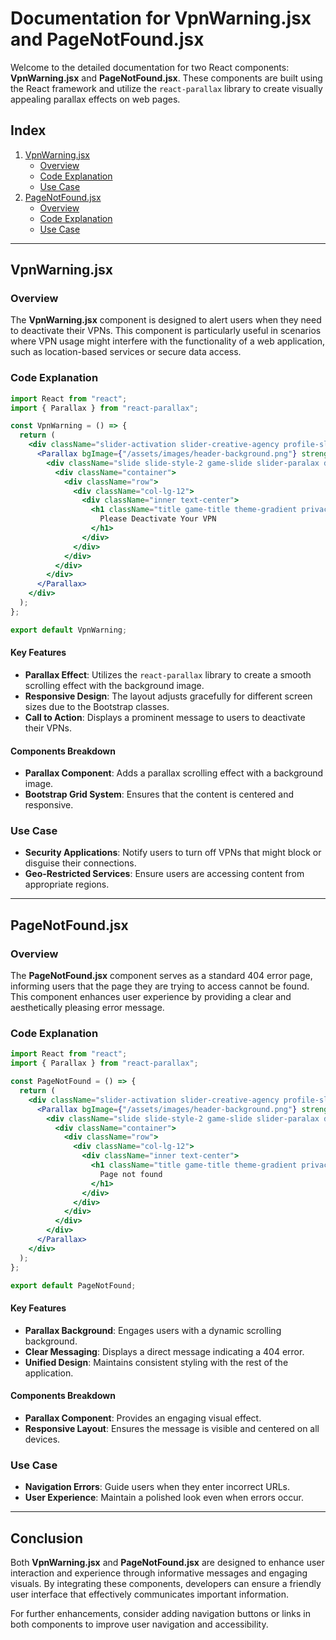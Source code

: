 # Documentation for VpnWarning.jsx and PageNotFound.jsx

Welcome to the detailed documentation for two React components: **VpnWarning.jsx** and **PageNotFound.jsx**. These components are built using the React framework and utilize the `react-parallax` library to create visually appealing parallax effects on web pages.

## Index
1. [VpnWarning.jsx](#vpnwarningjsx)
   - [Overview](#overview-vpnwarning)
   - [Code Explanation](#code-explanation-vpnwarning)
   - [Use Case](#use-case-vpnwarning)
2. [PageNotFound.jsx](#pagenotfoundjsx)
   - [Overview](#overview-pagenotfound)
   - [Code Explanation](#code-explanation-pagenotfound)
   - [Use Case](#use-case-pagenotfound)

---

## VpnWarning.jsx

### Overview <a name="overview-vpnwarning"></a>

The **VpnWarning.jsx** component is designed to alert users when they need to deactivate their VPNs. This component is particularly useful in scenarios where VPN usage might interfere with the functionality of a web application, such as location-based services or secure data access.

### Code Explanation <a name="code-explanation-vpnwarning"></a>

```jsx
import React from "react";
import { Parallax } from "react-parallax";

const VpnWarning = () => {
  return (
    <div className="slider-activation slider-creative-agency profile-slider">
      <Parallax bgImage={"/assets/images/header-background.png"} strength={500} bgClassName="page-banner-parallax">
        <div className="slide slide-style-2 game-slide slider-paralax d-flex align-items-center justify-content-center">
          <div className="container">
            <div className="row">
              <div className="col-lg-12">
                <div className="inner text-center">
                  <h1 className="title game-title theme-gradient privacy-policy"> 
                    Please Deactivate Your VPN 
                  </h1>
                </div>
              </div>
            </div>
          </div>
        </div>
      </Parallax>
    </div>
  );
};

export default VpnWarning;
```

#### Key Features

- **Parallax Effect**: Utilizes the `react-parallax` library to create a smooth scrolling effect with the background image.
- **Responsive Design**: The layout adjusts gracefully for different screen sizes due to the Bootstrap classes.
- **Call to Action**: Displays a prominent message to users to deactivate their VPNs.

#### Components Breakdown

- **Parallax Component**: Adds a parallax scrolling effect with a background image.
- **Bootstrap Grid System**: Ensures that the content is centered and responsive.

### Use Case <a name="use-case-vpnwarning"></a>

- **Security Applications**: Notify users to turn off VPNs that might block or disguise their connections.
- **Geo-Restricted Services**: Ensure users are accessing content from appropriate regions.

---

## PageNotFound.jsx

### Overview <a name="overview-pagenotfound"></a>

The **PageNotFound.jsx** component serves as a standard 404 error page, informing users that the page they are trying to access cannot be found. This component enhances user experience by providing a clear and aesthetically pleasing error message.

### Code Explanation <a name="code-explanation-pagenotfound"></a>

```jsx
import React from "react";
import { Parallax } from "react-parallax";

const PageNotFound = () => {
  return (
    <div className="slider-activation slider-creative-agency profile-slider">
      <Parallax bgImage={"/assets/images/header-background.png"} strength={500} bgClassName="page-banner-parallax">
        <div className="slide slide-style-2 game-slide slider-paralax d-flex align-items-center justify-content-center">
          <div className="container">
            <div className="row">
              <div className="col-lg-12">
                <div className="inner text-center">
                  <h1 className="title game-title theme-gradient privacy-policy"> 
                    Page not found 
                  </h1>
                </div>
              </div>
            </div>
          </div>
        </div>
      </Parallax>
    </div>
  );
};

export default PageNotFound;
```

#### Key Features

- **Parallax Background**: Engages users with a dynamic scrolling background.
- **Clear Messaging**: Displays a direct message indicating a 404 error.
- **Unified Design**: Maintains consistent styling with the rest of the application.

#### Components Breakdown

- **Parallax Component**: Provides an engaging visual effect.
- **Responsive Layout**: Ensures the message is visible and centered on all devices.

### Use Case <a name="use-case-pagenotfound"></a>

- **Navigation Errors**: Guide users when they enter incorrect URLs.
- **User Experience**: Maintain a polished look even when errors occur.

---

## Conclusion

Both **VpnWarning.jsx** and **PageNotFound.jsx** are designed to enhance user interaction and experience through informative messages and engaging visuals. By integrating these components, developers can ensure a friendly user interface that effectively communicates important information. 

For further enhancements, consider adding navigation buttons or links in both components to improve user navigation and accessibility.
